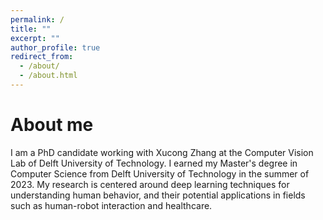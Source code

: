```yaml
---
permalink: /
title: ""
excerpt: ""
author_profile: true
redirect_from: 
  - /about/
  - /about.html
---
```


About me
=====
I am a PhD candidate working with Xucong Zhang at the Computer Vision Lab of Delft University of Technology. I earned my Master's degree in Computer Science from Delft University of Technology in the summer of 2023. My research is centered around deep learning techniques for understanding human behavior, and their potential applications in fields such as human-robot interaction and healthcare.
